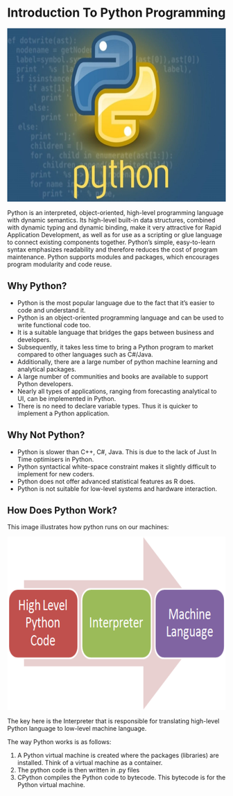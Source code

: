 # Introduction To Python Programming

<p align="center">
<img src="assets/img.jpg" width="700" height="400">
</p>

Python is an interpreted, object-oriented, high-level programming language with dynamic semantics. Its high-level
built-in data structures, combined with dynamic typing and dynamic binding, make it very attractive for Rapid
Application Development, as well as for use as a scripting or glue language to connect existing components together.
Python’s simple, easy-to-learn syntax emphasizes readability and therefore reduces the cost of program maintenance.
Python supports modules and packages, which encourages program modularity and code reuse.

## Why Python?

- Python is the most popular language due to the fact that it’s easier to code and understand it.
- Python is an object-oriented programming language and can be used to write functional code too.
- It is a suitable language that bridges the gaps between business and developers.
- Subsequently, it takes less time to bring a Python program to market compared to other languages such as C#/Java.
- Additionally, there are a large number of python machine learning and analytical packages.
- A large number of communities and books are available to support Python developers.
- Nearly all types of applications, ranging from forecasting analytical to UI, can be implemented in Python.
- There is no need to declare variable types. Thus it is quicker to implement a Python application.

## Why Not Python?

- Python is slower than C++, C#, Java. This is due to the lack of Just In Time optimisers in Python.
- Python syntactical white-space constraint makes it slightly difficult to implement for new coders.
- Python does not offer advanced statistical features as R does.
- Python is not suitable for low-level systems and hardware interaction.

## How Does Python Work?

This image illustrates how python runs on our machines:

<p align="center">
<img src="assets/img_1.png" width="700" height="400">
</p>

The key here is the Interpreter that is responsible for translating high-level Python language to low-level machine language.

The way Python works is as follows:

1. A Python virtual machine is created where the packages (libraries) are installed. Think of a virtual machine as a container.
2. The python code is then written in .py files
3. CPython compiles the Python code to bytecode. This bytecode is for the Python virtual machine.